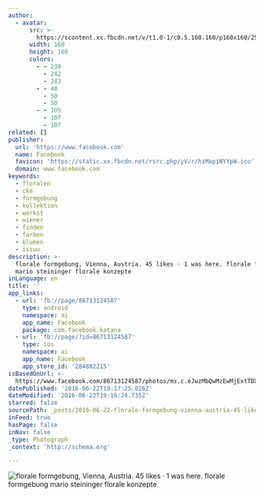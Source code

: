 ```yaml
---
author:
  - avatar:
      src: >-
        https://scontent.xx.fbcdn.net/v/t1.0-1/c0.5.160.160/p160x160/25792_385359249587_4158007_n.jpg?oh=9b7c0725b69ef9619fe66ef011872c79&oe=580A986D
      width: 160
      height: 160
      colors:
        - - 238
          - 242
          - 243
        - - 48
          - 50
          - 50
        - - 105
          - 107
          - 107
related: []
publisher:
  url: 'https://www.facebook.com'
  name: Facebook
  favicon: 'https://static.xx.fbcdn.net/rsrc.php/yV/r/hzMapiNYYpW.ico'
  domain: www.facebook.com
keywords:
  - floralen
  - cke
  - formgebung
  - kollektion
  - werkst
  - wiener
  - finden
  - farben
  - blumen
  - issuu
description: >-
  florale formgebung, Vienna, Austria. 45 likes · 1 was here. florale formgebung
  mario steininger florale konzepte
inLanguage: en
title: ''
app_links:
  - url: 'fb://page/86713124587'
    type: android
    namespace: ai
    app_name: Facebook
    package: com.facebook.katana
  - url: 'fb://page/?id=86713124587'
    type: ios
    namespace: ai
    app_name: Facebook
    app_store_id: '284882215'
isBasedOnUrl: >-
  https://www.facebook.com/86713124587/photos/ms.c.eJwzMbQwMzEwMjExtTDXM4FyLJE4psgyZsgccxQOSA8AY3kPuA~-~-.bps.a.418639134587.190401.86713124587/418640244587/?type=3
datePublished: '2016-06-22T19:17:25.026Z'
dateModified: '2016-06-22T19:16:24.735Z'
starred: false
sourcePath: _posts/2016-06-22-florale-formgebung-vienna-austria-45-likes-1-was-here.md
inFeed: true
hasPage: false
inNav: false
_type: Photograph
_context: 'http://schema.org'

---
```

![florale formgebung, Vienna, Austria. 45 likes · 1 was here. florale formgebung mario steininger florale konzepte](https://scontent.xx.fbcdn.net/v/t1.0-0/s180x540/168745_10150093918279588_6697315_n.jpg?oh=8e04587400b0d1af0339184c56976813&oe=57C157CF)
